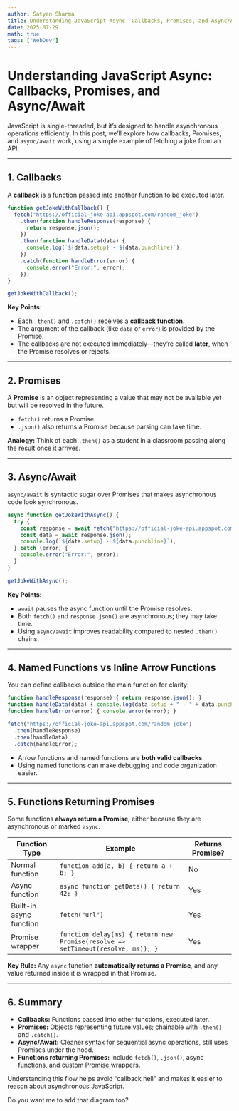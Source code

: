 ```yaml
---
author: Satyan Sharma
title: Understanding JavaScript Async- Callbacks, Promises, and Async/Await
date: 2025-07-29
math: true
tags: ["WebDev"]
---
```


# Understanding JavaScript Async: Callbacks, Promises, and Async/Await

JavaScript is single-threaded, but it’s designed to handle asynchronous operations efficiently. In this post, we’ll explore how callbacks, Promises, and `async/await` work, using a simple example of fetching a joke from an API.

---

## 1. Callbacks

A **callback** is a function passed into another function to be executed later.

```javascript
function getJokeWithCallback() {
  fetch("https://official-joke-api.appspot.com/random_joke")
    .then(function handleResponse(response) {
      return response.json();
    })
    .then(function handleData(data) {
      console.log(`${data.setup} - ${data.punchline}`);
    })
    .catch(function handleError(error) {
      console.error("Error:", error);
    });
}

getJokeWithCallback();
```

**Key Points:**

* Each `.then()` and `.catch()` receives a **callback function**.
* The argument of the callback (like `data` or `error`) is provided by the Promise.
* The callbacks are not executed immediately—they’re called **later**, when the Promise resolves or rejects.

---

## 2. Promises

A **Promise** is an object representing a value that may not be available yet but will be resolved in the future.

* `fetch()` returns a Promise.
* `.json()` also returns a Promise because parsing can take time.

**Analogy:** Think of each `.then()` as a student in a classroom passing along the result once it arrives.

---

## 3. Async/Await

`async/await` is syntactic sugar over Promises that makes asynchronous code look synchronous.

```javascript
async function getJokeWithAsync() {
  try {
    const response = await fetch("https://official-joke-api.appspot.com/random_joke");
    const data = await response.json();
    console.log(`${data.setup} - ${data.punchline}`);
  } catch (error) {
    console.error("Error:", error);
  }
}

getJokeWithAsync();
```

**Key Points:**

* `await` pauses the async function until the Promise resolves.
* Both `fetch()` and `response.json()` are asynchronous; they may take time.
* Using `async/await` improves readability compared to nested `.then()` chains.

---

## 4. Named Functions vs Inline Arrow Functions

You can define callbacks outside the main function for clarity:

```javascript
function handleResponse(response) { return response.json(); }
function handleData(data) { console.log(data.setup + " - " + data.punchline); }
function handleError(error) { console.error(error); }

fetch("https://official-joke-api.appspot.com/random_joke")
  .then(handleResponse)
  .then(handleData)
  .catch(handleError);
```

* Arrow functions and named functions are **both valid callbacks**.
* Using named functions can make debugging and code organization easier.

---

## 5. Functions Returning Promises

Some functions **always return a Promise**, either because they are asynchronous or marked `async`.

| Function Type           | Example                                                                          | Returns Promise? |
| ----------------------- | -------------------------------------------------------------------------------- | ---------------- |
| Normal function         | `function add(a, b) { return a + b; }`                                           | No               |
| Async function          | `async function getData() { return 42; }`                                        | Yes              |
| Built-in async function | `fetch("url")`                                                                   | Yes              |
| Promise wrapper         | `function delay(ms) { return new Promise(resolve => setTimeout(resolve, ms)); }` | Yes              |

**Key Rule:** Any `async` function **automatically returns a Promise**, and any value returned inside it is wrapped in that Promise.

---

## 6. Summary

* **Callbacks:** Functions passed into other functions, executed later.
* **Promises:** Objects representing future values; chainable with `.then()` and `.catch()`.
* **Async/Await:** Cleaner syntax for sequential async operations, still uses Promises under the hood.
* **Functions returning Promises:** Include `fetch()`, `.json()`, async functions, and custom Promise wrappers.

Understanding this flow helps avoid “callback hell” and makes it easier to reason about asynchronous JavaScript.


Do you want me to add that diagram too?
